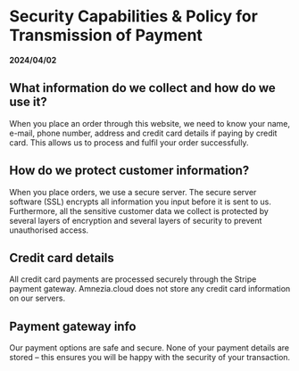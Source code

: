# Security Capabilities & Policy for Transmission of Payment

**2024/04/02**

## What information do we collect and how do we use it?

When you place an order through this website, we need to know your name, e-mail, phone number, address and credit card 
details if paying by credit card. This allows us to process and fulfil your order successfully.

## How do we protect customer information?

When you place orders, we use a secure server. The secure server software (SSL) encrypts all information you input before 
it is sent to us. Furthermore, all the sensitive customer data we collect is protected by several layers of encryption 
and several layers of security to prevent unauthorised access.

## Credit card details

All credit card payments are processed securely through the Stripe payment gateway. Amnezia.cloud does not store any credit card information on our servers.

## Payment gateway info

Our payment options are safe and secure. None of your payment details are stored – this ensures you will be happy with the security of your transaction.
